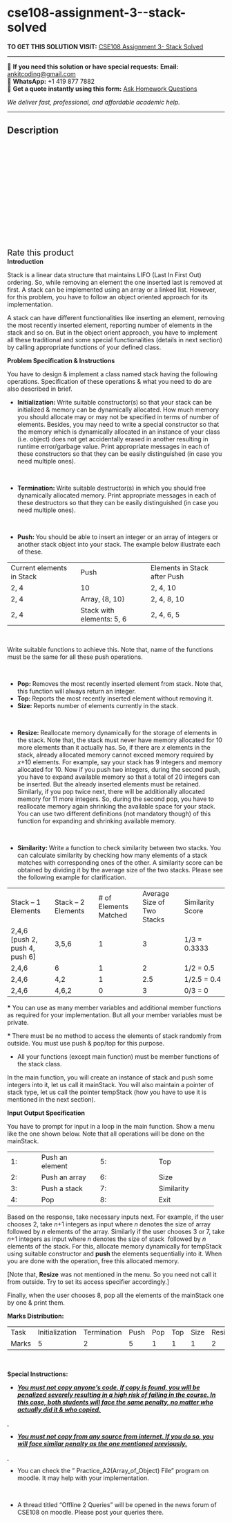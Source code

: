 # cse108-assignment-3--stack-solved
**TO GET THIS SOLUTION VISIT:** [CSE108 Assignment 3- Stack Solved](https://www.ankitcodinghub.com/product/cse108-assignment-3-stack-solved/)


---

📩 **If you need this solution or have special requests:** **Email:** ankitcoding@gmail.com  
📱 **WhatsApp:** +1 419 877 7882  
📄 **Get a quote instantly using this form:** [Ask Homework Questions](https://www.ankitcodinghub.com/services/ask-homework-questions/)

*We deliver fast, professional, and affordable academic help.*

---

<h2>Description</h2>



<div class="kk-star-ratings kksr-auto kksr-align-center kksr-valign-top" data-payload="{&quot;align&quot;:&quot;center&quot;,&quot;id&quot;:&quot;96922&quot;,&quot;slug&quot;:&quot;default&quot;,&quot;valign&quot;:&quot;top&quot;,&quot;ignore&quot;:&quot;&quot;,&quot;reference&quot;:&quot;auto&quot;,&quot;class&quot;:&quot;&quot;,&quot;count&quot;:&quot;0&quot;,&quot;legendonly&quot;:&quot;&quot;,&quot;readonly&quot;:&quot;&quot;,&quot;score&quot;:&quot;0&quot;,&quot;starsonly&quot;:&quot;&quot;,&quot;best&quot;:&quot;5&quot;,&quot;gap&quot;:&quot;4&quot;,&quot;greet&quot;:&quot;Rate this product&quot;,&quot;legend&quot;:&quot;0\/5 - (0 votes)&quot;,&quot;size&quot;:&quot;24&quot;,&quot;title&quot;:&quot;CSE108 Assignment 3- Stack Solved&quot;,&quot;width&quot;:&quot;0&quot;,&quot;_legend&quot;:&quot;{score}\/{best} - ({count} {votes})&quot;,&quot;font_factor&quot;:&quot;1.25&quot;}">

<div class="kksr-stars">

<div class="kksr-stars-inactive">
            <div class="kksr-star" data-star="1" style="padding-right: 4px">


<div class="kksr-icon" style="width: 24px; height: 24px;"></div>
        </div>
            <div class="kksr-star" data-star="2" style="padding-right: 4px">


<div class="kksr-icon" style="width: 24px; height: 24px;"></div>
        </div>
            <div class="kksr-star" data-star="3" style="padding-right: 4px">


<div class="kksr-icon" style="width: 24px; height: 24px;"></div>
        </div>
            <div class="kksr-star" data-star="4" style="padding-right: 4px">


<div class="kksr-icon" style="width: 24px; height: 24px;"></div>
        </div>
            <div class="kksr-star" data-star="5" style="padding-right: 4px">


<div class="kksr-icon" style="width: 24px; height: 24px;"></div>
        </div>
    </div>

<div class="kksr-stars-active" style="width: 0px;">
            <div class="kksr-star" style="padding-right: 4px">


<div class="kksr-icon" style="width: 24px; height: 24px;"></div>
        </div>
            <div class="kksr-star" style="padding-right: 4px">


<div class="kksr-icon" style="width: 24px; height: 24px;"></div>
        </div>
            <div class="kksr-star" style="padding-right: 4px">


<div class="kksr-icon" style="width: 24px; height: 24px;"></div>
        </div>
            <div class="kksr-star" style="padding-right: 4px">


<div class="kksr-icon" style="width: 24px; height: 24px;"></div>
        </div>
            <div class="kksr-star" style="padding-right: 4px">


<div class="kksr-icon" style="width: 24px; height: 24px;"></div>
        </div>
    </div>
</div>


<div class="kksr-legend" style="font-size: 19.2px;">
            <span class="kksr-muted">Rate this product</span>
    </div>
    </div>
<strong>Introduction</strong>

Stack is a linear data structure that maintains LIFO (Last In First Out) ordering. So, while removing an element the one inserted last is removed at first. A stack can be implemented using an array or a linked list. However, for this problem, you have to follow an object oriented approach for its implementation.

A stack can have different functionalities like inserting an element, removing the most recently inserted element, reporting number of elements in the stack and so on. But in the object orient approach, you have to implement all these traditional and some special functionalities (details in next section) by calling appropriate functions of your defined class.

<strong>Problem Specification &amp; Instructions</strong>

You have to design &amp; implement a class named stack having the following operations. Specification of these operations &amp; what you need to do are also described in brief.

<ul>
<li><strong>Initialization: </strong>Write suitable constructor(s) so that your stack can be initialized &amp; memory can be dynamically allocated. How much memory you should allocate may or may not be specified in terms of number of elements. Besides, you may need to write a special constructor so that the memory which is dynamically allocated in an instance of your class (i.e. object) does not get accidentally erased in another resulting in runtime error/garbage value. Print appropriate messages in each of these constructors so that they can be easily distinguished (in case you need multiple ones).</li>
</ul>
<strong>&nbsp;</strong>

<ul>
<li><strong>Termination: </strong>Write suitable destructor(s) in which you should free dynamically allocated memory. Print appropriate messages in each of these destructors so that they can be easily distinguished (in case you need multiple ones).</li>
</ul>
<strong>&nbsp;</strong>

<ul>
<li><strong>Push: </strong>You should be able to insert an integer or an array of integers or another stack object into your stack. The example below illustrate each of these.</li>
</ul>
<table>
<tbody>
<tr>
<td width="181">Current elements in Stack</td>
<td width="180">Push</td>
<td width="207">Elements in Stack after Push</td>
</tr>
<tr>
<td width="181">2, 4</td>
<td width="180">10</td>
<td width="207">2, 4, 10</td>
</tr>
<tr>
<td width="181">2, 4</td>
<td width="180">Array, {8, 10}</td>
<td width="207">2, 4, 8, 10</td>
</tr>
<tr>
<td width="181">2, 4</td>
<td width="180">Stack with elements: 5, 6</td>
<td width="207">2, 4, 6, 5</td>
</tr>
</tbody>
</table>
&nbsp;

Write suitable functions to achieve this. Note that, name of the functions must be the same for all these push operations.

&nbsp;

<ul>
<li><strong>Pop: </strong>Removes the most recently inserted element from stack. Note that, this function will always return an integer.</li>
<li><strong>Top: </strong>Reports the most recently inserted element without removing it.</li>
<li><strong>Size: </strong>Reports number of elements currently in the stack.</li>
</ul>
<strong>&nbsp;</strong>

<ul>
<li><strong>Resize: </strong>Reallocate memory dynamically for the storage of elements in the stack. Note that, the stack must never have memory allocated for 10 more elements than it actually has. So, if there are <em>x </em>elements in the stack, already allocated memory cannot exceed memory required by <em>x</em>+10 elements. For example, say your stack has 9 integers and memory allocated for 10. Now if you push two integers, during the second push, you have to expand available memory so that a total of 20 integers can be inserted. But the already inserted elements must be retained. Similarly, if you pop twice next, there will be additionally allocated memory for 11 more integers. So, during the second pop, you have to reallocate memory again shrinking the available space for your stack. You can use two different definitions (not mandatory though) of this function for expanding and shrinking available memory.</li>
</ul>
&nbsp;

<ul>
<li><strong>Similarity: </strong>Write a function to check similarity between two stacks. You can calculate similarity by checking how many elements of a stack matches with corresponding ones of the other. A similarity score can be obtained by dividing it by the average size of the two stacks. Please see the following example for clarification.</li>
</ul>
<table>
<tbody>
<tr>
<td width="123">Stack – 1 Elements</td>
<td width="123">Stack – 2 Elements</td>
<td width="123"># of Elements Matched</td>
<td width="123">Average Size of Two Stacks</td>
<td width="123">Similarity Score</td>
</tr>
<tr>
<td width="123">2,4,6 [push 2, push 4, push 6]</td>
<td width="123">3,5,6</td>
<td width="123">1</td>
<td width="123">3</td>
<td width="123">1/3 = 0.3333</td>
</tr>
<tr>
<td width="123">2,4,6</td>
<td width="123">6</td>
<td width="123">1</td>
<td width="123">2</td>
<td width="123">1/2 = 0.5</td>
</tr>
<tr>
<td width="123">2,4,6</td>
<td width="123">4,2</td>
<td width="123">1</td>
<td width="123">2.5</td>
<td width="123">1/2.5 = 0.4</td>
</tr>
<tr>
<td width="123">2,4,6</td>
<td width="123">4,6,2</td>
<td width="123">0</td>
<td width="123">3</td>
<td width="123">0/3 = 0</td>
</tr>
</tbody>
</table>
<strong>

*</strong> You can use as many member variables and additional member functions as required for your implementation. But all your member variables must be private.

<strong>* </strong>There must be no method to access the elements of stack randomly from outside. You must use push &amp; pop/top for this purpose.

* All your functions (except main function) must be member functions of the stack class.

In the main function, you will create an instance of stack and push some integers into it, let us call it mainStack. You will also maintain a pointer of stack type, let us call the pointer tempStack (how you have to use it is mentioned in the next section).

<strong>Input Output Specification</strong>

You have to prompt for input in a loop in the main function. Show a menu like the one shown below. Note that all operations will be done on the mainStack.

<table>
<tbody>
<tr>
<td width="55">1:</td>
<td width="120">Push an element</td>
<td width="120">5:</td>
<td width="120">Top</td>
</tr>
<tr>
<td width="55">2:</td>
<td width="120">Push an array</td>
<td width="120">6:</td>
<td width="120">Size</td>
</tr>
<tr>
<td width="55">3:</td>
<td width="120">Push a stack</td>
<td width="120">7:</td>
<td width="120">Similarity</td>
</tr>
<tr>
<td width="55">4:</td>
<td width="120">Pop</td>
<td width="120">8:</td>
<td width="120">Exit</td>
</tr>
</tbody>
</table>
Based on the response, take necessary inputs next. For example, if the user chooses 2, take <em>n</em>+1 integers as input where <em>n </em>denotes the size of array followed by <em>n </em>elements of the array. Similarly if the user chooses 3 or 7, take <em>n</em>+1 integers as input where <em>n </em>denotes the size of stack&nbsp; followed by <em>n </em>elements of the stack. For this, allocate memory dynamically for tempStack using suitable constructor and <strong>push </strong>the elements sequentially into it. When you are done with the operation, free this allocated memory.

[Note that, <strong>Resize</strong> was not mentioned in the menu. So you need not call it from outside. Try to set its access specifier accordingly.]

Finally, when the user chooses 8, pop all the elements of the mainStack one by one &amp; print them.

<strong>Marks Distribution:</strong>

<table>
<tbody>
<tr>
<td width="55">Task</td>
<td width="96">Initialization</td>
<td width="94">Termination</td>
<td width="50">Push</td>
<td width="42">Pop</td>
<td width="42">Top</td>
<td width="42">Size</td>
<td width="57">Resize</td>
<td width="81">Similarity</td>
<td width="57">Total</td>
</tr>
<tr>
<td width="55">Marks</td>
<td width="96">5</td>
<td width="94">2</td>
<td width="50">5</td>
<td width="42">1</td>
<td width="42">1</td>
<td width="42">1</td>
<td width="57">2</td>
<td width="81">3</td>
<td width="57">20</td>
</tr>
</tbody>
</table>
&nbsp;

<strong>Special Instructions: </strong>

<ul>
<li><strong><em><u>You must not copy anyone’s code. If copy is found, you will be penalized severely resulting in a high risk of failing in the course. In this case, both students will face the same penalty, no matter who actually did it &amp; who copied.</u></em></strong></li>
</ul>
<strong><em><u>&nbsp;</u></em></strong>

<ul>
<li><strong><em><u>You must not copy from any source from internet. If you do so, you will face similar penalty as the one mentioned previously.</u></em></strong></li>
</ul>
<strong><em><u>&nbsp;</u></em></strong>

<ul>
<li>You can check the ” Practice_A2(Array_of_Object) File” program on moodle. It may help with your implementation.</li>
</ul>
&nbsp;

<ul>
<li>A thread titled “Offline 2 Queries” will be opened in the news forum of CSE108 on moodle. Please post your queries there.</li>
</ul>
